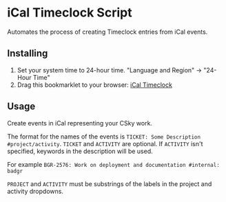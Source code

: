 # iCal Timeclock Script

Automates the process of creating Timeclock entries from iCal events.

## Installing

1. Set your system time to 24-hour time. "Language and Region" -> "24-Hour Time"
2. Drag this bookmarklet to your browser: <a href="javascript:$.getScript('https://raw.githubusercontent.com/Yona-Appletree/ical-timeclock/master/ical-timeclock.js')">iCal Timeclock</a>

## Usage

Create events in iCal representing your CSky work.

The format for the names of the events is `TICKET: Some Description #project/activity`. 
`TICKET` and `ACTIVITY` are optional. If `ACTIVITY` isn't specified, keywords in the description will be used.

For example `BGR-2576: Work on deployment and documentation #internal: badgr`

`PROJECT` and `ACTIVITY` must be substrings of the labels in the project and activity dropdowns. 